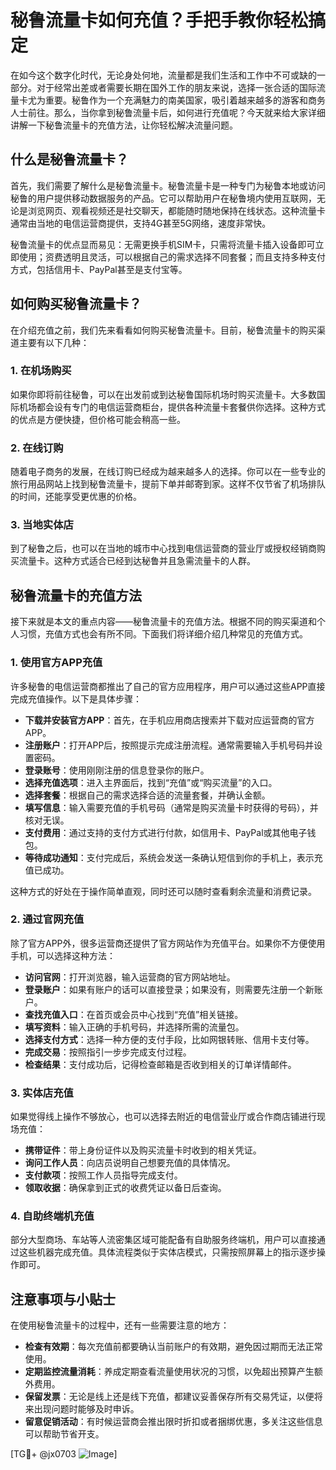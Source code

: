 # 秘鲁流量卡如何充值？手把手教你轻松搞定

在如今这个数字化时代，无论身处何地，流量都是我们生活和工作中不可或缺的一部分。对于经常出差或者需要长期在国外工作的朋友来说，选择一张合适的国际流量卡尤为重要。秘鲁作为一个充满魅力的南美国家，吸引着越来越多的游客和商务人士前往。那么，当你拿到秘鲁流量卡后，如何进行充值呢？今天就来给大家详细讲解一下秘鲁流量卡的充值方法，让你轻松解决流量问题。

## 什么是秘鲁流量卡？

首先，我们需要了解什么是秘鲁流量卡。秘鲁流量卡是一种专门为秘鲁本地或访问秘鲁的用户提供移动数据服务的产品。它可以帮助用户在秘鲁境内使用互联网，无论是浏览网页、观看视频还是社交聊天，都能随时随地保持在线状态。这种流量卡通常由当地的电信运营商提供，支持4G甚至5G网络，速度非常快。

秘鲁流量卡的优点显而易见：无需更换手机SIM卡，只需将流量卡插入设备即可立即使用；资费透明且灵活，可以根据自己的需求选择不同套餐；而且支持多种支付方式，包括信用卡、PayPal甚至是支付宝等。

## 如何购买秘鲁流量卡？

在介绍充值之前，我们先来看看如何购买秘鲁流量卡。目前，秘鲁流量卡的购买渠道主要有以下几种：

### 1. 在机场购买
如果你即将前往秘鲁，可以在出发前或到达秘鲁国际机场时购买流量卡。大多数国际机场都会设有专门的电信运营商柜台，提供各种流量卡套餐供你选择。这种方式的优点是方便快捷，但价格可能会稍高一些。

### 2. 在线订购
随着电子商务的发展，在线订购已经成为越来越多人的选择。你可以在一些专业的旅行用品网站上找到秘鲁流量卡，提前下单并邮寄到家。这样不仅节省了机场排队的时间，还能享受更优惠的价格。

### 3. 当地实体店
到了秘鲁之后，也可以在当地的城市中心找到电信运营商的营业厅或授权经销商购买流量卡。这种方式适合已经到达秘鲁并且急需流量卡的人群。

## 秘鲁流量卡的充值方法

接下来就是本文的重点内容——秘鲁流量卡的充值方法。根据不同的购买渠道和个人习惯，充值方式也会有所不同。下面我们将详细介绍几种常见的充值方式。

### 1. 使用官方APP充值
许多秘鲁的电信运营商都推出了自己的官方应用程序，用户可以通过这些APP直接完成充值操作。以下是具体步骤：

- **下载并安装官方APP**：首先，在手机应用商店搜索并下载对应运营商的官方APP。
- **注册账户**：打开APP后，按照提示完成注册流程。通常需要输入手机号码并设置密码。
- **登录账号**：使用刚刚注册的信息登录你的账户。
- **选择充值选项**：进入主界面后，找到“充值”或“购买流量”的入口。
- **选择套餐**：根据自己的需求选择合适的流量套餐，并确认金额。
- **填写信息**：输入需要充值的手机号码（通常是购买流量卡时获得的号码），并核对无误。
- **支付费用**：通过支持的支付方式进行付款，如信用卡、PayPal或其他电子钱包。
- **等待成功通知**：支付完成后，系统会发送一条确认短信到你的手机上，表示充值已成功。

这种方式的好处在于操作简单直观，同时还可以随时查看剩余流量和消费记录。

### 2. 通过官网充值
除了官方APP外，很多运营商还提供了官方网站作为充值平台。如果你不方便使用手机，可以选择这种方法：

- **访问官网**：打开浏览器，输入运营商的官方网站地址。
- **登录账户**：如果有账户的话可以直接登录；如果没有，则需要先注册一个新账户。
- **查找充值入口**：在首页或会员中心找到“充值”相关链接。
- **填写资料**：输入正确的手机号码，并选择所需的流量包。
- **选择支付方式**：选择一种方便的支付手段，比如网银转账、信用卡支付等。
- **完成交易**：按照指引一步步完成支付过程。
- **检查结果**：支付成功后，记得检查邮箱是否收到相关的订单详情邮件。

### 3. 实体店充值
如果觉得线上操作不够放心，也可以选择去附近的电信营业厅或合作商店铺进行现场充值：

- **携带证件**：带上身份证件以及购买流量卡时收到的相关凭证。
- **询问工作人员**：向店员说明自己想要充值的具体情况。
- **支付款项**：按照工作人员指导完成支付。
- **领取收据**：确保拿到正式的收费凭证以备日后查询。

### 4. 自助终端机充值
部分大型商场、车站等人流密集区域可能配备有自助服务终端机，用户可以直接通过这些机器完成充值。具体流程类似于实体店模式，只需按照屏幕上的指示逐步操作即可。

## 注意事项与小贴士

在使用秘鲁流量卡的过程中，还有一些需要注意的地方：

- **检查有效期**：每次充值前都要确认当前账户的有效期，避免因过期而无法正常使用。
- **定期监控流量消耗**：养成定期查看流量使用状况的习惯，以免超出预算产生额外费用。
- **保留发票**：无论是线上还是线下充值，都建议妥善保存所有交易凭证，以便将来出现问题时能够及时申诉。
- **留意促销活动**：有时候运营商会推出限时折扣或者捆绑优惠，多关注这些信息可以帮助节省开支。

[TG💪+ @jx0703 ![Image](https://github.com/user-attachments/assets/dbca1d08-cadb-493c-b0ec-ad6f7a83f270)]
